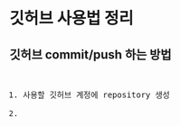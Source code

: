 # 깃허브 사용법 정리

## 깃허브 commit/push 하는 방법
<pre>
<ol>
<li>사용할 깃허브 계정에 repository 생성</li>
<li></li>
</ol>
</pre>
